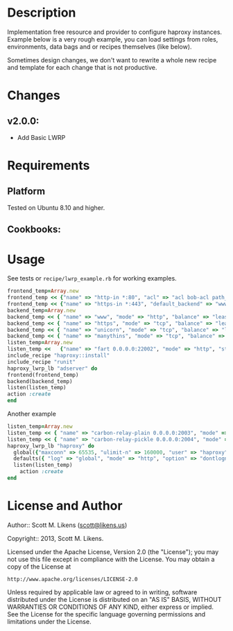 Description
===========

Implementation free resource and provider to configure haproxy instances.  Example below is a very rough example, you can load settings from roles, environments, data bags and or recipes themselves (like below).  

Sometimes design changes, we don't want to rewrite a whole new recipe and template for each change that is not productive.

Changes
=======

## v2.0.0:

* Add Basic LWRP

Requirements
============

## Platform

Tested on Ubuntu 8.10 and higher.

## Cookbooks:

Usage
==================

See tests or `recipe/lwrp_example.rb` for working examples.

```ruby
frontend_temp=Array.new  
frontend_temp << {"name" => "http-in *:80", "acl" => "acl bob-acl path_beg /status\nacl bob-acl2 path_beg /status2 if bob-acl\n", "default_backend" => "www" }  
frontend_temp << {"name" => "https-in *:443", "default_backend" => "www" }  
backend_temp=Array.new  
backend_temp << { "name" => "www", "mode" => "http", "balance" => "leastconn" , "option" => "option httpclose\noption redispatch\noption httpchk GET / HTTP/1.1\\r\\nHost: wwww\noption redispatch\n", "other" => "check", "server" => ["172.29.11.3","172.29.11.4"], "start_port" => 80, "instance_count" => 1}  
backend_temp << { "name" => "https", "mode" => "tcp", "balance" => "leastconn" , "option" => "option httpclose\noption redispatch\noption httpchk GET / HTTP/1.1\\r\\nHost: wwww\noption redispatch\n", "other" => "check", "server" => ["127.0.0.1"], "maxconn" => 2, "start_port" => 443, "instance_count" => 1}  
backend_temp << { "name" => "unicorn", "mode" => "tcp", "balance" => "leastconn" , "option" => "option httpclose\noption redispatch\noption httpchk GET / HTTP/1.1\\r\\nHost: wwww\noption redispatch\n", "other" => "check", "server" => ["127.0.0.1"], "maxconn" => 20, "start_port" => 8080, "instance_count" => 1}  
backend_temp << { "name" => "manythins", "mode" => "tcp", "balance" => "leastconn" , "option" => "option httpclose\noption redispatch\noption httpchk GET / HTTP/1.1\\r\\nHost: wwww\noption redispatch\n", "other" => "check", "server" => ["127.0.0.1"], "maxconn" => 20, "start_port" => 3000, "instance_count" => 4}  
listen_temp=Array.new  
listen_temp <<   {"name" => "fart 0.0.0.0:22002", "mode" => "http", "stats" => "stats uri /"}  
include_recipe "haproxy::install"  
include_recipe "runit"  
haproxy_lwrp_lb "adserver" do  
frontend(frontend_temp)  
backend(backend_temp)  
listen(listen_temp)  
action :create  
end  
```

Another example 

```ruby
listen_temp=Array.new  
listen_temp << { "name" => "carbon-relay-plain 0.0.0.0:2003", "mode" => "tcp", "server" => ["127.0.0.1"], "start_port" => 2031, "instance_count" => 3}
listen_temp << { "name" => "carbon-relay-pickle 0.0.0.0:2004", "mode" => "tcp", "server" => ["127.0.0.1"], "start_port" => 2041, "instance_count" => 3}
haproxy_lwrp_lb "haproxy" do
  global({"maxconn" => 65535, "ulimit-n" => 160000, "user" => "haproxy", "group" => "haproxy", "stats" => "socket /var/run/haproxy.sock mode 0600 level admin user root" })
  defaults({ "log" => "global", "mode" => "http", "option" => "dontlognull", "balance" => "leastconn", "srvtimeout" => 60000, "contimeout" => 5000, "retries" => 3,"option" => "redispatch\noption contstats"})
  listen(listen_temp)
    action :create
end
```    

License and Author
==================

Author:: Scott M. Likens (<scott@likens.us>)

Copyright:: 2013, Scott M. Likens.

Licensed under the Apache License, Version 2.0 (the "License");
you may not use this file except in compliance with the License.
You may obtain a copy of the License at

    http://www.apache.org/licenses/LICENSE-2.0

Unless required by applicable law or agreed to in writing, software
distributed under the License is distributed on an "AS IS" BASIS,
WITHOUT WARRANTIES OR CONDITIONS OF ANY KIND, either express or implied.
See the License for the specific language governing permissions and
limitations under the License.
